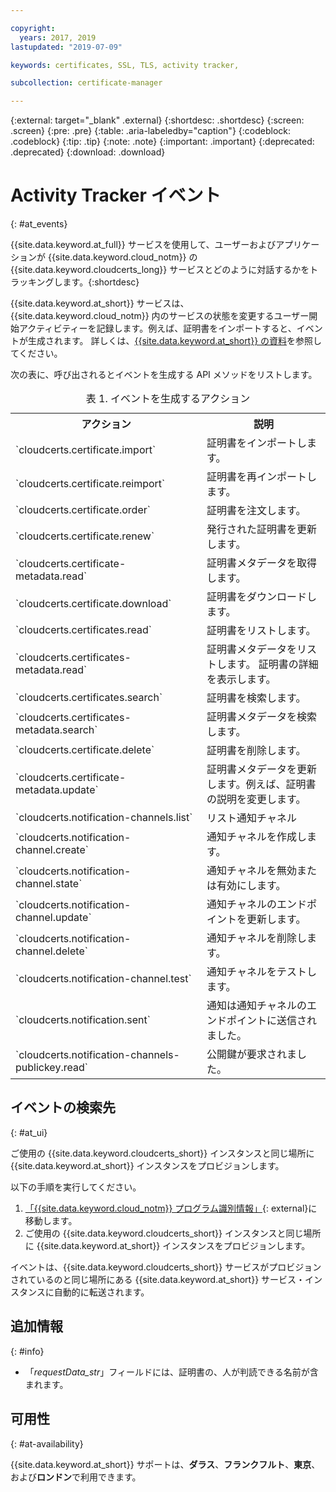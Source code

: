 ```yaml
---

copyright:
  years: 2017, 2019
lastupdated: "2019-07-09"

keywords: certificates, SSL, TLS, activity tracker,

subcollection: certificate-manager

---
```


{:external: target="_blank" .external}
{:shortdesc: .shortdesc}
{:screen: .screen}
{:pre: .pre}
{:table: .aria-labeledby="caption"}
{:codeblock: .codeblock}
{:tip: .tip}
{:note: .note}
{:important: .important}
{:deprecated: .deprecated}
{:download: .download}

# Activity Tracker イベント  
{: #at_events}

{{site.data.keyword.at_full}} サービスを使用して、ユーザーおよびアプリケーションが {{site.data.keyword.cloud_notm}} の {{site.data.keyword.cloudcerts_long}} サービスとどのように対話するかをトラッキングします。{:shortdesc}

{{site.data.keyword.at_short}} サービスは、{{site.data.keyword.cloud_notm}} 内のサービスの状態を変更するユーザー開始アクティビティーを記録します。例えば、証明書をインポートすると、イベントが生成されます。 詳しくは、[{{site.data.keyword.at_short}} の資料](/docs/services/Activity-Tracker-with-LogDNA?topic=logdnaat-getting-started#getting-started)を参照してください。

次の表に、呼び出されるとイベントを生成する API メソッドをリストします。

<table>
  <caption>表 1. イベントを生成するアクション</caption>
  <tr>
    <th>アクション</th>
	  <th>説明</th>
  </tr>
  <tr>
    <td>`cloudcerts.certificate.import`</td>
	  <td>証明書をインポートします。</td>
  </tr>
  <tr>
    <td>`cloudcerts.certificate.reimport`</td>
	  <td>証明書を再インポートします。</td>
  </tr>
  <tr>
    <td>`cloudcerts.certificate.order`</td>
	  <td>証明書を注文します。</td>
  </tr>
  <tr>
    <td>`cloudcerts.certificate.renew`</td>
	  <td>発行された証明書を更新します。</td>
  </tr>
  <tr>
    <td>`cloudcerts.certificate-metadata.read`</td>
	  <td>証明書メタデータを取得します。</td>
  </tr>
  <tr>
    <td>`cloudcerts.certificate.download`</td>
	  <td>証明書をダウンロードします。</td>
  </tr>
  <tr>
    <td>`cloudcerts.certificates.read`</td>
	  <td>証明書をリストします。</td>
  </tr>
  <tr>
    <td>`cloudcerts.certificates-metadata.read`</td>
	  <td>証明書メタデータをリストします。 証明書の詳細を表示します。</td>
  </tr>
  <tr>
    <td>`cloudcerts.certificates.search`</td>
	  <td>証明書を検索します。</td>
  </tr>
  <tr>
    <td>`cloudcerts.certificates-metadata.search`</td>
	  <td>証明書メタデータを検索します。</td>
  </tr>
  <tr>
    <td>`cloudcerts.certificate.delete`</td>
	  <td>証明書を削除します。</td>
  </tr>
  <tr>
    <td>`cloudcerts.certificate-metadata.update`</td>
	  <td>証明書メタデータを更新します。例えば、証明書の説明を変更します。</td>
  </tr>
  <tr>
    <td>`cloudcerts.notification-channels.list`</td>
	  <td>リスト通知チャネル</td>
  </tr>
  <tr>
    <td>`cloudcerts.notification-channel.create`</td>
	  <td>通知チャネルを作成します。</td>
  </tr>
  <tr>
    <td>`cloudcerts.notification-channel.state`</td>
	  <td>通知チャネルを無効または有効にします。</td>
  </tr>
  <tr>
    <td>`cloudcerts.notification-channel.update`</td>
	  <td>通知チャネルのエンドポイントを更新します。</td>
  </tr>
  <tr>
    <td>`cloudcerts.notification-channel.delete`</td>
	  <td>通知チャネルを削除します。</td>
  </tr>
  <tr>
    <td>`cloudcerts.notification-channel.test`</td>
	  <td>通知チャネルをテストします。</td>
  </tr>
  <tr>
    <td>`cloudcerts.notification.sent`</td>
	  <td>通知は通知チャネルのエンドポイントに送信されました。</td>
  </tr>
  <tr>
    <td>`cloudcerts.notification-channels-publickey.read`</td>
	  <td>公開鍵が要求されました。</td>
  </tr>
</table>

## イベントの検索先
{: #at_ui}

ご使用の {{site.data.keyword.cloudcerts_short}} インスタンスと同じ場所に {{site.data.keyword.at_short}} インスタンスをプロビジョンします。

以下の手順を実行してください。

1. [「{{site.data.keyword.cloud_notm}} プログラム識別情報」](https://cloud.ibm.com/observe/){: external}に移動します。
2. ご使用の {{site.data.keyword.cloudcerts_short}} インスタンスと同じ場所に {{site.data.keyword.at_short}} インスタンスをプロビジョンします。

イベントは、{{site.data.keyword.cloudcerts_short}} サービスがプロビジョンされているのと同じ場所にある {{site.data.keyword.at_short}} サービス・インスタンスに自動的に転送されます。

## 追加情報
{: #info}

* 「*requestData_str*」フィールドには、証明書の、人が判読できる名前が含まれます。

## 可用性
{: #at-availability}

{{site.data.keyword.at_short}} サポートは、**ダラス**、**フランクフルト**、**東京**、および**ロンドン**で利用できます。
